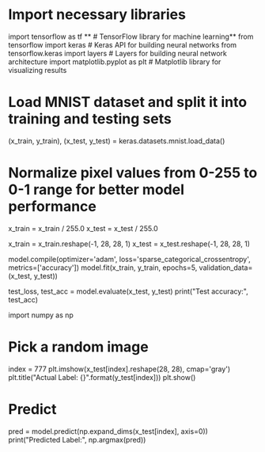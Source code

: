 
# Import necessary libraries
import tensorflow as tf ** # TensorFlow library for machine learning**
from tensorflow import keras  # Keras API for building neural networks
from tensorflow.keras import layers  # Layers for building neural network architecture
import matplotlib.pyplot as plt  # Matplotlib library for visualizing results

# Load MNIST dataset and split it into training and testing sets
(x_train, y_train), (x_test, y_test) = keras.datasets.mnist.load_data()

# Normalize pixel values from 0-255 to 0-1 range for better model performance
x_train = x_train / 255.0
x_test = x_test / 255.0


x_train = x_train.reshape(-1, 28, 28, 1)
x_test = x_test.reshape(-1, 28, 28, 1)

model.compile(optimizer='adam',
              loss='sparse_categorical_crossentropy',
              metrics=['accuracy'])
model.fit(x_train, y_train, epochs=5, validation_data=(x_test, y_test))

test_loss, test_acc = model.evaluate(x_test, y_test)
print("Test accuracy:", test_acc)

import numpy as np

# Pick a random image
index = 777
plt.imshow(x_test[index].reshape(28, 28), cmap='gray')
plt.title("Actual Label: {}".format(y_test[index]))
plt.show()

# Predict
pred = model.predict(np.expand_dims(x_test[index], axis=0))
print("Predicted Label:", np.argmax(pred))
